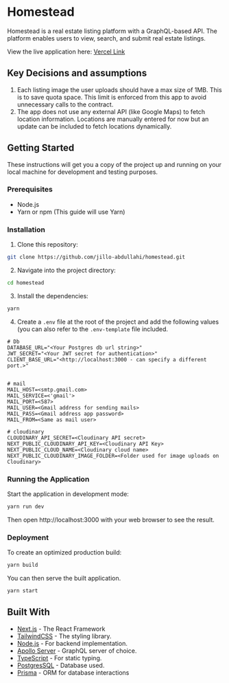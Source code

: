 # Homestead

Homestead is a real estate listing platform with a GraphQL-based API. The platform enables users to view, search, and submit real estate listings. 

View the live application here:
[Vercel Link](https://homestead-three.vercel.app/)

## Key Decisions and assumptions

1. Each listing image the user uploads should have a max size of 1MB. This is to save quota space. This limit is enforced from this app to avoid unnecessary calls to the contract.
2. The app does not use any external API (like Google Maps) to fetch location information. Locations are manually entered for now but an update can be included to fetch locations dynamically.

## Getting Started

These instructions will get you a copy of the project up and running on your local machine for development and testing purposes.

### Prerequisites

- Node.js
- Yarn or npm (This guide will use Yarn)

### Installation

1. Clone this repository:

```bash
git clone https://github.com/jillo-abdullahi/homestead.git
```

2. Navigate into the project directory:

```bash
cd homestead
```

3. Install the dependencies:

```bash
yarn
```
4. Create a `.env` file at the root of the project and add the following values (you can also refer to the `.env-template` file included.
```
# Db
DATABASE_URL="<Your Postgres db url string>"
JWT_SECRET="<Your JWT secret for authentication>"
CLIENT_BASE_URL="<http://localhost:3000 - can specify a different port.>"


# mail
MAIL_HOST=<smtp.gmail.com>
MAIL_SERVICE=<'gmail'>
MAIL_PORT=<587>
MAIL_USER=<Gmail address for sending mails>
MAIL_PASS=<Gmail address app password>
MAIL_FROM=<Same as mail user>

# cloudinary 
CLOUDINARY_API_SECRET=<Cloudinary API secret>
NEXT_PUBLIC_CLOUDINARY_API_KEY=<Cloudinary API Key>
NEXT_PUBLIC_CLOUD_NAME=<Cloudinary cloud name>
NEXT_PUBLIC_CLOUDINARY_IMAGE_FOLDER=<Folder used for image uploads on Cloudinary>
```

### Running the Application

Start the application in development mode:

```bash
yarn run dev
```

Then open http://localhost:3000 with your web browser to see the result.


### Deployment

To create an optimized production build:

```bash
yarn build
```

You can then serve the built application.

```bash
yarn start
```
## Built With

- [Next.js](https://nextjs.org/) - The React Framework
- [TailwindCSS](https://tailwindui.com/) - The styling library.
- [Node.js](https://nodejs.org/en) - For backend implementation.
- [Apollo Server](https://www.apollographql.com/docs/apollo-server/) - GraphQL server of choice.
- [TypeScript](https://www.typescriptlang.org/) - For static typing.
- [PostgresSQL](https://www.postgresql.org/) - Database used.
- [Prisma](https://www.prisma.io/) - ORM for database interactions

